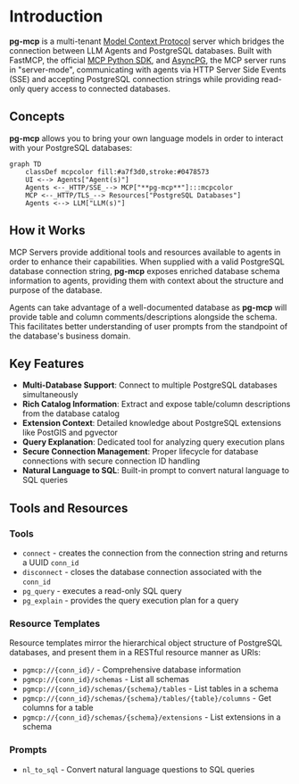 # Introduction

**pg-mcp** is a multi-tenant [Model Context Protocol](https://modelcontextprotocol.io/) server which bridges the connection between LLM Agents and PostgreSQL databases. Built with FastMCP, the official [MCP Python SDK](https://github.com/modelcontextprotocol/python-sdk), and [AsyncPG](https://github.com/MagicStack/asyncpg), the MCP server runs in "server-mode", communicating with agents via HTTP Server Side Events (SSE) and accepting PostgreSQL connection strings while providing read-only query access to connected databases.

## Concepts

**pg-mcp** allows you to bring your own language models in order to interact with your PostgreSQL databases:

```mermaid
graph TD
    classDef mcpcolor fill:#a7f3d0,stroke:#0478573
    UI <--> Agents["Agent(s)"]
    Agents <--_HTTP/SSE_--> MCP["**pg-mcp**"]:::mcpcolor
    MCP <--_HTTP/TLS_--> Resources["PostgreSQL Databases"]
    Agents <--> LLM["LLM(s)"]
```

## How it Works

MCP Servers provide additional tools and resources available to agents in order to enhance their capabilities. When supplied with a valid PostgreSQL database connection string, **pg-mcp** exposes enriched database schema information to agents, providing them with context about the structure and purpose of the database. 

Agents can take advantage of a well-documented database as **pg-mcp** will provide table and column comments/descriptions alongside the schema. This facilitates better understanding of user prompts from the standpoint of the database's business domain.

## Key Features

- **Multi-Database Support**: Connect to multiple PostgreSQL databases simultaneously
- **Rich Catalog Information**: Extract and expose table/column descriptions from the database catalog
- **Extension Context**: Detailed knowledge about PostgreSQL extensions like PostGIS and pgvector
- **Query Explanation**: Dedicated tool for analyzing query execution plans
- **Secure Connection Management**: Proper lifecycle for database connections with secure connection ID handling
- **Natural Language to SQL**: Built-in prompt to convert natural language to SQL queries

## Tools and Resources

### Tools
- `connect` - creates the connection from the connection string and returns a UUID `conn_id`
- `disconnect` - closes the database connection associated with the `conn_id`
- `pg_query` - executes a read-only SQL query
- `pg_explain` - provides the query execution plan for a query

### Resource Templates
Resource templates mirror the hierarchical object structure of PostgreSQL databases, and present them in a RESTful resource manner as URIs:

- `pgmcp://{conn_id}/` - Comprehensive database information
- `pgmcp://{conn_id}/schemas` - List all schemas
- `pgmcp://{conn_id}/schemas/{schema}/tables` - List tables in a schema
- `pgmcp://{conn_id}/schemas/{schema}/tables/{table}/columns` - Get columns for a table
- `pgmcp://{conn_id}/schemas/{schema}/extensions` - List extensions in a schema

### Prompts
- `nl_to_sql` - Convert natural language questions to SQL queries